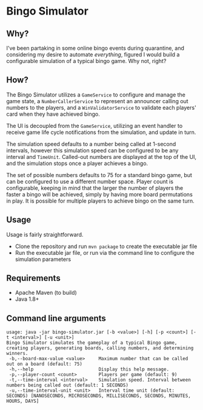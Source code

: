 # Bingo Simulator

## Why?
I've been partaking in some online bingo events during quarantine, and considering my desire to automate *everything*, figured I would build a configurable simulation of a typical bingo game. Why not, right?

## How?
The Bingo Simulator utilizes a `GameService` to configure and manage the game state, a `NumberCallerService` to represent an announcer calling out numbers to the players, and a `WinValidatorService` to validate each players' card when they have achieved bingo.

The UI is decoupled from the `GameService`, utilizing an event handler to receive game life cycle notifications from the simulation, and update in turn.

The simulation speed defaults to a number being called at 1-second intervals, however this simulation speed can be configured to be any interval and `TimeUnit`. Called-out numbers are displayed at the top of the UI, and the simulation stops once a player achieves a bingo.

The set of possible numbers defaults to 75 for a standard bingo game, but can be configured to use a different number space. Player count is configurable, keeping in mind that the larger the number of players the faster a bingo will be achieved, simply by having more board permutations in play. It is possible for multiple players to achieve bingo on the same turn.

## Usage
Usage is fairly straightforward.
- Clone the repository and run `mvn package` to create the executable jar file
- Run the executable jar file, or run via the command line to configure the simulation parameters

## Requirements
- Apache Maven (to build)
- Java 1.8+

## Command line arguments
```
usage: java -jar bingo-simulator.jar [-b <value>] [-h] [-p <count>] [-t <interval>] [-u <unit>]
Bingo Simulator simulates the gameplay of a typical Bingo game, creating players, generating boards, calling numbers, and determining winners.
 -b,--board-max-value <value>     Maximum number that can be called out on a board (default: 75)
 -h,--help                        Display this help message.
 -p,--player-count <count>        Players per game (default: 9)
 -t,--time-interval <interval>    Simulation speed. Interval between numbers being called out (default: 1 SECONDS)
 -u,--time-interval-unit <unit>   Interval time unit (default: SECONDS) [NANOSECONDS, MICROSECONDS, MILLISECONDS, SECONDS, MINUTES, HOURS, DAYS]
 ```
